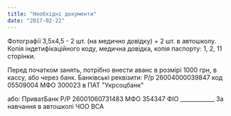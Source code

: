 ```yaml
---
title: "Необхідні документи"
date: "2017-02-22"
---
```


Фотографії 3,5х4,5 - 2 шт. (на медично довідку) + 2 шт. в автошколу. Копія індетифікаційного коду, медична довідка, копія паспорту: 1, 2, 11 сторінки.

Перед початком занять, потрібно внести аванс в розмірі 1000 грн, в кассу, або через банк. Банківські реквізити: Р/р 26004000039847 код 05509004 МФО 300023 в ПАТ "Укрсоцбанк"

або: ПриватБанк Р/Р 26001060731483 МФО 354347 ФІО \_\_\_\_\_\_\_\_\_\_\_\_ За навчання в автошколі ЧОО ВСА
